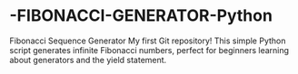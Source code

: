 # -FIBONACCI-GENERATOR-Python
Fibonacci Sequence Generator  My first Git repository! This simple Python script generates infinite Fibonacci numbers, perfect for beginners learning about generators and the yield statement.

